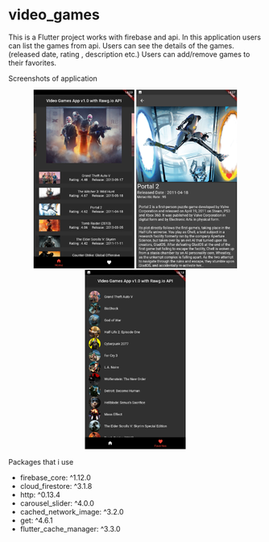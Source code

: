 # video_games

This is a Flutter project works with firebase and api.
In this application users can list the games from api.
Users can see the details of the games. (released date, rating , description etc.)
Users can add/remove games to their favorites.

Screenshots of application
<div align="center">
    <img src="lib/screenshots/vg_1.png" width="200px"</img> 
  <img src="lib/screenshots/vg_2.png" width="200px"</img> 
  <img src="lib/screenshots/vg_3.png" width="200px"</img> 
</div>

Packages that i use 
<div align="left">
  <ul>
    <li>firebase_core: ^1.12.0</li>
  <li>cloud_firestore: ^3.1.8</li>
  <li>http: ^0.13.4</li>
  <li>carousel_slider: ^4.0.0</li>
  <li>cached_network_image: ^3.2.0</li>
  <li>get: ^4.6.1</li>
  <li>flutter_cache_manager: ^3.3.0</li>
  </ul>
</div>

